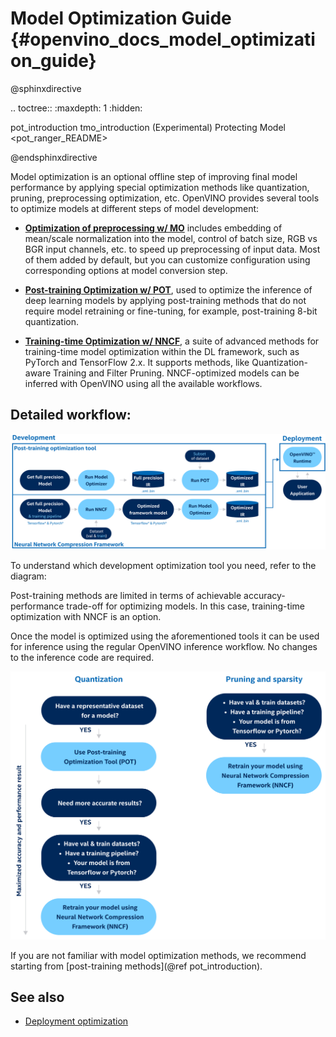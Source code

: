  # Model Optimization Guide {#openvino_docs_model_optimization_guide}

@sphinxdirective

.. toctree::
   :maxdepth: 1
   :hidden:
   
   pot_introduction
   tmo_introduction
   (Experimental) Protecting Model <pot_ranger_README>

@endsphinxdirective

 Model optimization is an optional offline step of improving final model performance by applying special optimization methods like quantization, pruning, preprocessing optimization, etc. OpenVINO provides several tools to optimize models at different steps of model development:

- **[Optimization of preprocessing w/ MO](../MO_DG/prepare_model/Additional_Optimizations.md)** includes embedding of mean/scale normalization into the model, control of batch size, RGB vs BGR input channels, etc. to speed up preprocessing of input data. Most of them added by default, but you can customize configuration using corresponding options at model conversion step.

- **[Post-training Optimization w/ POT](../../tools/pot/docs/Introduction.md)**, used to optimize the inference of deep learning models by applying post-training methods that do not require model retraining or fine-tuning, for example, post-training 8-bit quantization. 

- **[Training-time Optimization w/ NNCF](./nncf/introduction.md)**, a suite of advanced methods for training-time model optimization within the DL framework, such as PyTorch and TensorFlow 2.x. It supports methods, like Quantization-aware Training and Filter Pruning. NNCF-optimized models can be inferred with OpenVINO using all the available workflows.


## Detailed workflow: 

![](../img/DEVELOPMENT_FLOW_V3_crunch.svg)

To understand which development optimization tool you need, refer to the diagram: 

Post-training methods are limited in terms of achievable accuracy-performance trade-off for optimizing models. In this case, training-time optimization with NNCF is an option.

Once the model is optimized using the aforementioned tools it can be used for inference using the regular OpenVINO inference workflow. No changes to the inference code are required.

![](../img/WHAT_TO_USE.svg)

If you are not familiar with model optimization methods, we recommend starting from [post-training methods](@ref pot_introduction).

## See also
- [Deployment optimization](./dldt_deployment_optimization_guide.md)